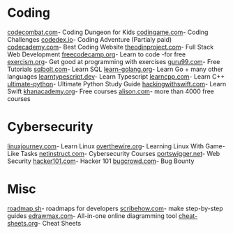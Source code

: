 # Coding
[codecombat.com](https://codecombat.com/)- Coding Dungeon for Kids
[codingame.com](https://www.codingame.com/)- Coding Challenges
[codedex.io](https://www.codedex.io/)-  Coding Adventure (Partialy paid)
[codecademy.com](https://www.codecademy.com)- Best Coding Website
[theodinproject.com](https://www.theodinproject.com/)- Full Stack Web Development
[freecodecamp.org](https://www.freecodecamp.org/)- Learn to code -for free
[exercism.org](https://exercism.org/)- Get good at programming with exercises
[guru99.com](https://www.guru99.com/)- Free Tutorials
[sqlbolt.com](https://sqlbolt.com/)- Learn SQL
[learn-golang.org](https://www.learn-golang.org/)- Learn Go + many other languages
[learntypescript.dev](https://learntypescript.dev/)- Learn Typescript
[learncpp.com](https://www.learncpp.com/)- Learn C++
[ultimate-python](https://github.com/huangsam/ultimate-python)- Ultimate Python Study Guide
[hackingwithswift.com](https://www.hackingwithswift.com/100/swiftui)- Learn Swift
[khanacademy.org](https://www.khanacademy.org/)- Free courses
[alison.com](https://alison.com/)- more than 4000 free courses

# Cybersecurity
[linuxjourney.com](https://linuxjourney.com/)- Learn Linux
[overthewire.org](https://overthewire.org/wargames/)- Learning Linux With Game-Like Tasks
[netinstruct.com](https://netinstruct.com/courses)- Cybersecurity Courses
[portswigger.net](https://portswigger.net/web-security)- Web Security
[hacker101.com](https://www.hacker101.com/)- Hacker 101
[bugcrowd.com](https://www.bugcrowd.com/hackers/bugcrowd-university/)- Bug Bounty

# Misc
[roadmap.sh](https://roadmap.sh/)- roadmaps for developers
[scribehow.com](https://scribehow.com/)- make step-by-step guides
[edrawmax.com](https://www.edrawmax.com/)- All-in-one online diagramming tool
[cheat-sheets.org](https://cheat-sheets.org/)- Cheat Sheets